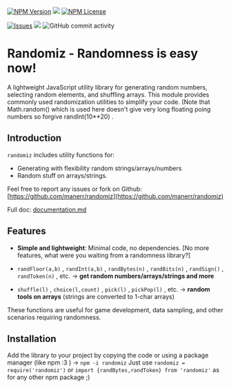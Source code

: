 

[![NPM Version](https://img.shields.io/npm/v/npm.svg?style=flat)](https://nodejs.org/en) ![](https://img.shields.io/npm/dw/randomiz.svg) [![NPM License](https://img.shields.io/npm/l/all-contributors.svg?style=flat)](https://opensource.org/license/mit)



[![Issues](https://img.shields.io/github/issues-raw/manerr/randomiz.svg?maxAge=25000)](https://github.com/manerr/randomiz/issues) ![](https://img.shields.io/github/last-commit/manerr/randomiz.svg)   ![GitHub commit activity](https://img.shields.io/github/commit-activity/m/manerr/randomiz.svg?style=flat) 
# Randomiz - Randomness is easy now!

A lightweight JavaScript utility library for generating random numbers, selecting random elements, and shuffling arrays.
This module provides commonly used randomization utilities to simplify your code.
(Note that Math.random() which is used here doesn't give very long floating poing numbers so forgive randInt(10\*\*20) .


## Introduction

`randomiz` includes utility functions for:
- Generating with flexibility random strings/arrays/numbers
- Random stuff on arrays/strings.

Feel free to report any issues or fork on Github: [https://github.com/manerr/randomiz](https://github.com/manerr/randomiz)

Full doc: [documentation.md](https://github.com/manerr/randomiz/blob/master/documentation.md)

## Features

- **Simple and lightweight**: Minimal code, no dependencies. [No more features, what were you waiting from a randomness library?]

- `randFloor(a,b)` , `randInt(a,b)` , `randBytes(n)` , `randBits(n)` , `randSign()` , `randToken(n)` , etc. → **get random numbers/arrays/strings and more**

- `shuffle(l)` , `choice(l,count)`  , `pick(l)` , `pickPop(l)` , etc. → **random tools on arrays** (strings are converted to 1-char arrays)
  


These functions are useful for game development, data sampling, and other scenarios requiring randomness.

## Installation

Add the library to your project by copying the code or using a package manager (like npm :3 )  -> `npm -i randomiz`
Just use `randomiz = require('randomiz')` or `import {randBytes,randToken} from 'randomiz'` as for any other npm package ;) 

 

